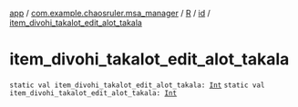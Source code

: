 [app](../../../index.md) / [com.example.chaosruler.msa_manager](../../index.md) / [R](../index.md) / [id](index.md) / [item_divohi_takalot_edit_alot_takala](.)

# item_divohi_takalot_edit_alot_takala

`static val item_divohi_takalot_edit_alot_takala: `[`Int`](https://kotlinlang.org/api/latest/jvm/stdlib/kotlin/-int/index.html)
`static val item_divohi_takalot_edit_alot_takala: `[`Int`](https://kotlinlang.org/api/latest/jvm/stdlib/kotlin/-int/index.html)